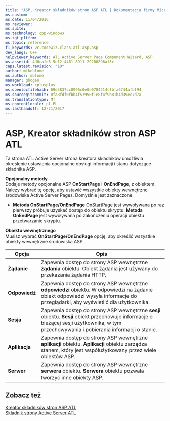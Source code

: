 ```yaml
---
title: "ASP, Kreator składników stron ASP ATL | Dokumentacja firmy Microsoft"
ms.custom: 
ms.date: 11/04/2016
ms.reviewer: 
ms.suite: 
ms.technology: cpp-windows
ms.tgt_pltfrm: 
ms.topic: reference
f1_keywords: vc.codewiz.class.atl.asp.asp
dev_langs: C++
helpviewer_keywords: ATL Active Server Page Component Wizard, ASP
ms.assetid: 4d8cafd6-5e12-4461-8911-29288896af3c
caps.latest.revision: "10"
author: mikeblome
ms.author: mblome
manager: ghogen
ms.workload: cplusplus
ms.openlocfilehash: 69d3837cc0996c0e0e0784214cfbfa6744afbf94
ms.sourcegitcommit: 8fa8fdf0fbb4f57950f1e8f4f9b81b4d39ec7d7a
ms.translationtype: MT
ms.contentlocale: pl-PL
ms.lasthandoff: 12/21/2017
---
```

# <a name="asp-atl-active-server-page-component-wizard"></a>ASP, Kreator składników stron ASP ATL
Ta strona ATL Active Server strona kreatora składników umożliwia określenie ustawienia opcjonalne obsługi informacji i stanu dotyczące składnika ASP.  
  
 **Opcjonalny metody**  
 Dodaje metody opcjonalne ASP **OnStartPage** i **OnEndPage**, z obiektem. Należy wybrać tę opcję, aby ustawić wszystkie obiekty wewnętrzne środowiska Active Server Pages. Domyślnie jest zaznaczone.  
  
-   **Metoda OnStartPage/OnEndPage** [OnStartPage](https://msdn.microsoft.com/library/ms691624.aspx) jest wywoływana po raz pierwszy próbuje uzyskać dostęp do obiektu skryptu. **Metoda OnEndPage** jest wywoływana po zakończeniu operacji obiektu przetwarzanie skryptu.  
  
 **Obiektu wewnętrznego**  
 Musisz wybrać **OnStartPage/OnEndPage** opcję, aby określić wszystkie obiekty wewnętrzne środowiska ASP.  
  
|Opcja|Opis|  
|------------|-----------------|  
|**Żądanie**|Zapewnia dostęp do strony ASP wewnętrzne **żądania** obiektu. Obiekt żądania jest używany do przekazania żądania HTTP.|  
|**Odpowiedź**|Zapewnia dostęp do strony ASP wewnętrzne **odpowiedzi** obiektu. W odpowiedzi na żądanie obiekt odpowiedzi wysyła informacje do przeglądarki, aby wyświetlić dla użytkownika.|  
|**Sesja**|Zapewnia dostęp do strony ASP wewnętrzne **sesji** obiektu. **Sesji** obiekt przechowuje informacje o bieżącej sesji użytkownika, w tym przechowywania i pobierania informacji o stanie.|  
|**Aplikacja**|Zapewnia dostęp do strony ASP wewnętrzne **aplikacji** obiektu. **Aplikacji** obiektu zarządza stanem, który jest współużytkowany przez wiele obiektów ASP.|  
|**Serwer**|Zapewnia dostęp do strony ASP wewnętrzne **serwera** obiektu. **Serwera** obiektu pozwala tworzyć inne obiekty ASP.|  
  
## <a name="see-also"></a>Zobacz też  
 [Kreator składników stron ASP ATL](../../atl/reference/atl-active-server-page-component-wizard.md)   
 [Składnik strony Active Server ATL](../../atl/reference/adding-an-atl-active-server-page-component.md)

